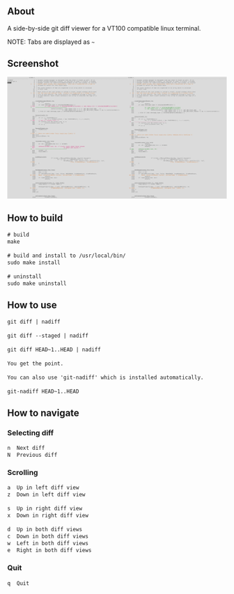 ## About

A side-by-side git diff viewer for a VT100 compatible linux terminal.

NOTE: Tabs are displayed as `~   `

## Screenshot

![Screenshot of nadiff](screenshot.png?raw=true "Screenshot")

## How to build

    # build
    make

    # build and install to /usr/local/bin/
    sudo make install

    # uninstall
    sudo make uninstall

## How to use

    git diff | nadiff

    git diff --staged | nadiff

    git diff HEAD~1..HEAD | nadiff

    You get the point.

    You can also use 'git-nadiff' which is installed automatically.

    git-nadiff HEAD~1..HEAD


## How to navigate

### Selecting diff
    n  Next diff
    N  Previous diff


### Scrolling
    a  Up in left diff view
    z  Down in left diff view

    s  Up in right diff view
    x  Down in right diff view

    d  Up in both diff views
    c  Down in both diff views
    w  Left in both diff views
    e  Right in both diff views

### Quit
    q  Quit
